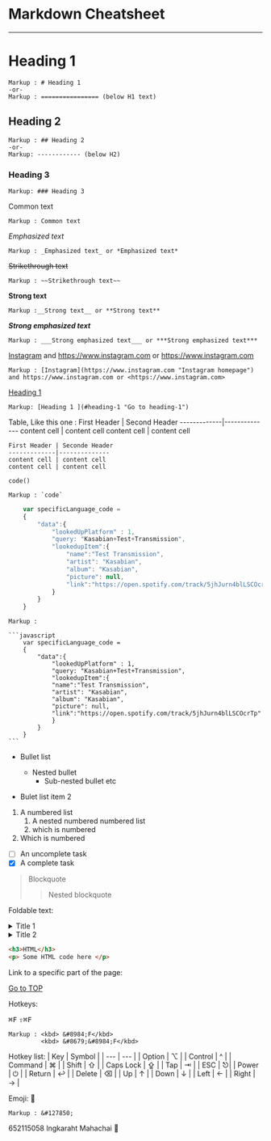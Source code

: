 Markdown Cheatsheet<a name="TOP"></a>
================

- - - -

# Heading 1

    Markup : # Heading 1
    -or-
    Markup : ================ (below H1 text)

## Heading 2

    Markup : ## Heading 2
    -or-
    Markup: ------------ (below H2)

### Heading 3

    Markup: ### Heading 3

Common text

    Markup : Common text

_Emphasized text_

    Markup : _Emphasized text_ or *Emphasized text*

~~Strikethrough text~~

    Markup : ~~Strikethrough text~~

__Strong text__

    Markup :__Strong text__ or **Strong text**

___Strong emphasized text___

    Markup : ___Strong emphasized text___ or ***Strong emphasized text***

[Instagram](https://www.instagram.com "Instagram homepage") and https://www.instagram.com or <https://www.instagram.com>

    Markup : [Instagram](https://www.instagram.com "Instagram homepage") and https://www.instagram.com or <https://www.instagram.com> 

[Heading 1](#heading-1 "Go to heading-1")

    Markup: [Heading 1 ](#heading-1 "Go to heading-1")

Table, Like this one :
First Header | Second Header
-------------|--------------
content cell | content cell
content cell | content cell

```
First Header | Seconde Header
-------------|--------------
content cell | content cell
content cell | content cell
```

`code()`

    Markup : `code`

```javascript
    var specificLanguage_code =
    {
        "data":{
            "lookedUpPlatform" : 1,
            "query: "Kasabian+Test+Transmission",
            "lookedupItem":{
                "name":"Test Transmission",
                "artist": "Kasabian",
                "album": "Kasabian",
                "picture": null,
                "link":"https://open.spotify.com/track/5jhJurn4blLSCOcrTp"
            }
        }
    }
```

    Markup :

    ```javascript
        var specificLanguage_code =
        {
            "data":{
                "lookedUpPlatform" : 1,
                "query: "Kasabian+Test+Transmission",
                "lookedupItem":{
                "name":"Test Transmission",
                "artist": "Kasabian",
                "album": "Kasabian",
                "picture": null,
                "link":"https://open.spotify.com/track/5jhJurn4blLSCOcrTp"
                }
            }
        }
    ```

* Bullet list
  * Nested bullet
    * Sub-nested bullet etc

* Bulet list item 2

1. A numbered list
   1. A nested numbered numbered list
   2. which is numbered
2. Which is numbered

- [ ] An uncomplete task
- [x] A complete task

> Blockquote
> > Nested blockquote

Foldable text:

<details>
  <summary> Title 1 </summary>
  <p>Content 1 Content 1 Content 1 Content 1</p>
</details>
<details>
  <summary> Title 2</summary>
  <p>Content 2 Content 2 Content 2 Content 2</p>
</details>

```html
<h3>HTML</h3>
<p> Some HTML code here </p>
```

Link to a specific part of the page:

[Go to TOP](#TOP)

Hotkeys:

<kbd> &#8984;F</kbd>
<kbd> &#8679;&#8984;F</kbd>

    Markup : <kbd> &#8984;F</kbd>
             <kbd> &#8679;&#8984;F</kbd>

Hotkey list:
| Key | Symbol |
| --- | --- |
| Option | &#8997; |
| Control | &#94; |
| Command | &#8984; |
| Shift | &#8679; |
| Caps Lock | &#8682; |
| Tap | &#8677; |
| ESC | &#9099;|
| Power | &#9211; |
| Return | &#8617; |
| Delete | &#9003; |
| Up | &#8593; |
| Down | &#8595; |
| Left | &#8592; |
| Right | &#8594; |

Emoji: &#127850;

    Markup : &#127850;

652115058 Ingkaraht Mahachai &#127814;